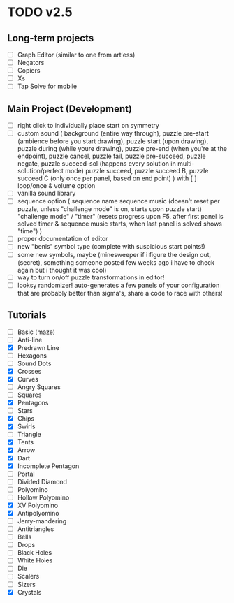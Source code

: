 # TODO v2.5
## Long-term projects
- [ ] Graph Editor (similar to one from artless)
- [ ] Negators
- [ ] Copiers
- [ ] Xs
- [ ] Tap Solve for mobile

## Main Project (Development)
- [ ] right click to individually place start on symmetry
- [ ] custom sound (
  background (entire way through), 
  puzzle pre-start (ambience before you start drawing), 
  puzzle start (upon drawing), 
  puzzle during (while youre drawing), 
  puzzle pre-end (when you're at the endpoint), 
  puzzle cancel, puzzle fail, puzzle pre-succeed, puzzle negate, puzzle succeed-sol (happens every solution in multi-solution/perfect mode)
  puzzle succeed, puzzle succeed B, puzzle succeed C (only once per panel, based on end point)
) with [ ] loop/once & volume option
- [ ] vanilla sound library
- [ ] sequence option (
  sequence name
  sequence music (doesn't reset per puzzle, unless "challenge mode" is on, starts upon puzzle start)
  "challenge mode" / "timer" (resets progress upon F5, after first panel is solved timer & sequence music starts, when last panel is solved shows "time")
)
- [ ] proper documentation of editor
- [ ] new "benis" symbol type (complete with suspicious start points!)
- [ ] some new symbols, maybe (minesweeper if i figure the design out, (secret), something someone posted few weeks ago i have to check again but i thought it was cool)
- [ ] way to turn on/off puzzle transformations in editor!
- [ ] looksy randomizer! auto-generates a few panels of your configuration that are probably better than sigma's, share a code to race with others!
## Tutorials
- [ ] Basic (maze)
- [ ] Anti-line
- [x] Predrawn Line
- [ ] Hexagons
- [ ] Sound Dots
- [x] Crosses
- [x] Curves
- [ ] Angry Squares
- [ ] Squares
- [x] Pentagons
- [ ] Stars
- [x] Chips
- [x] Swirls
- [ ] Triangle
- [x] Tents
- [x] Arrow
- [x] Dart
- [x] Incomplete Pentagon
- [ ] Portal
- [ ] Divided Diamond
- [ ] Polyomino
- [ ] Hollow Polyomino
- [x] XV Polyomino
- [x] Antipolyomino
- [ ] Jerry-mandering
- [ ] Antitriangles
- [ ] Bells
- [ ] Drops
- [ ] Black Holes
- [ ] White Holes
- [ ] Die
- [ ] Scalers
- [ ] Sizers
- [x] Crystals